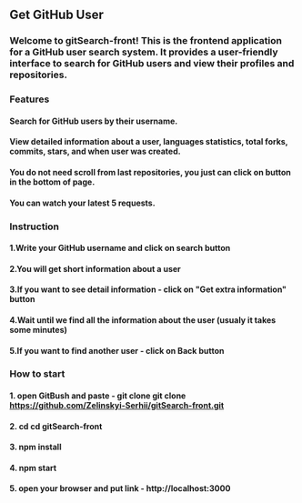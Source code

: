 
## Get GitHub User

### Welcome to gitSearch-front! This is the frontend application for a GitHub user search system. It provides a user-friendly interface to search for GitHub users and view their profiles and repositories.

### Features
#### Search for GitHub users by their username.
#### View detailed information about a user, languages statistics, total forks, commits, stars, and when user was created.
#### You do not need scroll from last repositories, you just can click on button in the bottom of page.
#### You can watch your latest 5 requests.


### Instruction

#### 1.Write your GitHub username and click on search button
#### 2.You will get short information about a user
#### 3.If you want to see detail information - click on "Get extra information" button
#### 4.Wait until we find all the information about the user (usualy it takes some minutes)
#### 5.If you want to find another user - click on Back button


### How to start

#### 1. open GitBush and paste - git clone git clone https://github.com/Zelinskyi-Serhii/gitSearch-front.git
#### 2. cd cd gitSearch-front
#### 3. npm install
#### 4. npm start
#### 5. open your browser and put link - http://localhost:3000
